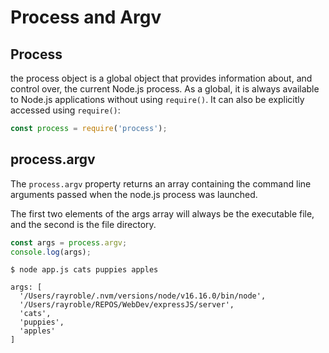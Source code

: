  # Process and Argv
 ## Process
 the process object is a global object that provides information about, and control over, the current Node.js process. As a global, it is always available to Node.js applications without using `require()`. It can also be explicitly accessed using `require()`:  
```js
const process = require('process');
```

## process.argv
The `process.argv` property returns an array containing the command line arguments passed when the node.js process was launched. 

The first two elements of the args array will always be the executable file, and the second is the file directory.
```js
const args = process.argv;
console.log(args);
```

```terminal
$ node app.js cats puppies apples
```
```
args: [
  '/Users/rayroble/.nvm/versions/node/v16.16.0/bin/node',
  '/Users/rayroble/REPOS/WebDev/expressJS/server',
  'cats',
  'puppies',
  'apples'
]
```

